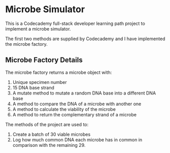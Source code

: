 # Microbe Simulator

This is a Codecademy full-stack developer learning path project to implement a microbe simulator.

The first two methods are supplied by Codecademy and I have implemented the microbe factory.

## Microbe Factory Details

The microbe factory returns a microbe object with:

1. Unique specimen number
2. 15 DNA base strand
3. A mutate method to mutate a random DNA base into a different DNA base
4. A method to compare the DNA of a microbe with another one
5. A method to calculate the viability of the microbe
6. A method to return the complementary strand of a microbe

The methods of the project are used to:

1. Create a batch of 30 viable microbes
2. Log how much common DNA each microbe has in common in comparison with the remaining 29.
